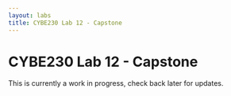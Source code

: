 ```yaml
---
layout: labs
title: CYBE230 Lab 12 - Capstone
---
```

# CYBE230 Lab 12 - Capstone

This is currently a work in progress, check back later for updates.

